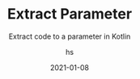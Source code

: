 ---
date: 2021-01-08
title: Extract Parameter
technologies: [kotlin]
topics: [refactoring]
author: hs
subtitle: Extract code to a parameter in Kotlin
thumbnail: ./thumbnail.png
cardThumbnail: ./card.png
shortVideo:
  poster: ./tip.png
  url: https://youtu.be/qRruPW6h2vc
seealso:
- title: IntelliJ IDEA Help - Extract Parameter
  href: https://www.jetbrains.com/help/idea/extract-parameter.html
leadin: |
  Highlight the code you want to extract to a field and press **⌥⌘P** (macOS), or **Ctrl+Alt+P** (Windows/Linux), to extract it.
 
  Extracting parameters can be useful in improving the readability of your code.
---